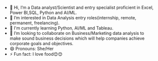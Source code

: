 - 👋 Hi, I’m a Data analyst/Scientist and entry specialist proficient in Excel, Power BI,SQL, Python and AI/ML.
- 👀 I’m interested in Data Analysis entry roles(internship, remote, permanent, freelancing).
- 🌱 I'm currently learning Python, AI/ML and Tableau.
- 💞️ I’m looking to collaborate on Business/Marketing data analysis to make sound business decisions which will help companies achieve corporate goals and objectives.
- 😄 Pronouns: She/Her
- ⚡ Fun fact: I love food😊😊

<!---
Oluwakemi-moyin/Oluwakemi-moyin is a ✨ special ✨ repository because its `README.md` (this file) appears on your GitHub profile.
You can click the Preview link to take a look at your changes.
--->
